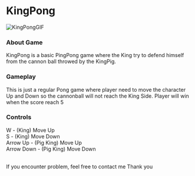 <h1>KingPong</h1>

![KingPongGIF](https://github.com/KleponBiru/KingPong/assets/159217810/9248e515-e005-4464-9552-ae5755156cd9)


<h3>About Game</h3>
KingPong is a basic PingPong game where the King try to defend himself from the cannon ball throwed by the KingPig. 

<h3>Gameplay</h3>
This is just a regular Pong game where player need to move the character Up and Down so the cannonball will not reach the King Side. Player will win when the score reach 5

<h3>Controls</h3>
W - (King) Move Up<br> 
S - (King) Move Down<br>
Arrow Up - (Pig King) Move Up<br>
Arrow Down - (Pig King) Move Down<br>

<br>If you encounter problem, feel free to contact me
Thank you
